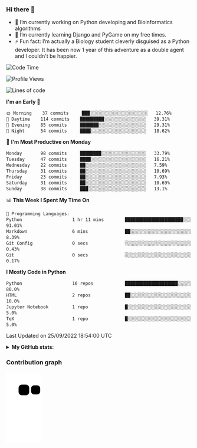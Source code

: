 ### Hi there 👋

- 🔭 I’m currently working on Python developing and Bioinformatics algorithms
- 🌱 I’m currently learning Django and PyGame on my free times.
- ⚡ Fun fact: I’m actually a Biology student cleverly disguised as a Python developer. It has been now 1 year of this adventure as a double agent and I couldn't be happier.


<!--START_SECTION:waka-->
![Code Time](http://img.shields.io/badge/Code%20Time-27%20hrs%205%20mins-blue)

![Profile Views](http://img.shields.io/badge/Profile%20Views-1-blue)

![Lines of code](https://img.shields.io/badge/From%20Hello%20World%20I%27ve%20Written-727%20Thousand%20lines%20of%20code-blue)

**I'm an Early 🐤** 

```text
🌞 Morning    37 commits     ███░░░░░░░░░░░░░░░░░░░░░░   12.76% 
🌆 Daytime    114 commits    █████████░░░░░░░░░░░░░░░░   39.31% 
🌃 Evening    85 commits     ███████░░░░░░░░░░░░░░░░░░   29.31% 
🌙 Night      54 commits     ████░░░░░░░░░░░░░░░░░░░░░   18.62%

```
📅 **I'm Most Productive on Monday** 

```text
Monday       98 commits     ████████░░░░░░░░░░░░░░░░░   33.79% 
Tuesday      47 commits     ████░░░░░░░░░░░░░░░░░░░░░   16.21% 
Wednesday    22 commits     ██░░░░░░░░░░░░░░░░░░░░░░░   7.59% 
Thursday     31 commits     ██░░░░░░░░░░░░░░░░░░░░░░░   10.69% 
Friday       23 commits     ██░░░░░░░░░░░░░░░░░░░░░░░   7.93% 
Saturday     31 commits     ██░░░░░░░░░░░░░░░░░░░░░░░   10.69% 
Sunday       38 commits     ███░░░░░░░░░░░░░░░░░░░░░░   13.1%

```


📊 **This Week I Spent My Time On** 

```text
💬 Programming Languages: 
Python                   1 hr 11 mins        ██████████████████████░░░   91.01% 
Markdown                 6 mins              ██░░░░░░░░░░░░░░░░░░░░░░░   8.39% 
Git Config               0 secs              ░░░░░░░░░░░░░░░░░░░░░░░░░   0.43% 
Git                      0 secs              ░░░░░░░░░░░░░░░░░░░░░░░░░   0.17%

```

**I Mostly Code in Python** 

```text
Python                   16 repos            ████████████████████░░░░░   80.0% 
HTML                     2 repos             ██░░░░░░░░░░░░░░░░░░░░░░░   10.0% 
Jupyter Notebook         1 repo              █░░░░░░░░░░░░░░░░░░░░░░░░   5.0% 
TeX                      1 repo              █░░░░░░░░░░░░░░░░░░░░░░░░   5.0%

```



 Last Updated on 25/09/2022 18:54:00 UTC
<!--END_SECTION:waka-->



<details>
  <summary> <b> My GitHub stats: </b> </summary>
  <br>
  <p align = "center">
    <img src = "https://github-readme-stats.vercel.app/api?username=ruigomesbioinf&show_icons=true"/>
  </p>
</details>

### Contribution graph

![snake svg](https://github.com/ruigomesbioinf/ruigomesbioinf/blob/output/github-contribution-grid-snake.svg)

<!--
**ruigomesbioinf/ruigomesbioinf** is a ✨ _special_ ✨ repository because its `README.md` (this file) appears on your GitHub profile.
-->
